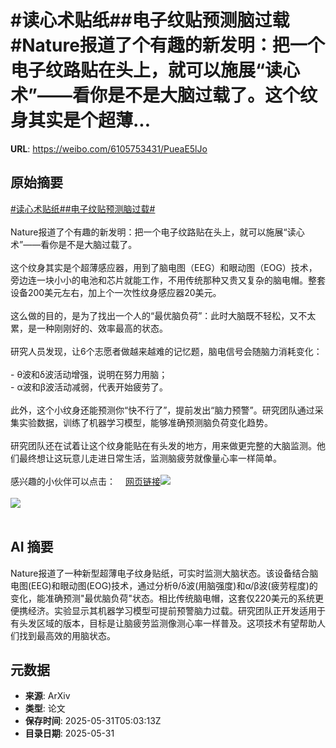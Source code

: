 # #读心术贴纸##电子纹贴预测脑过载#Nature报道了个有趣的新发明：把一个电子纹路贴在头上，就可以施展“读心术”——看你是不是大脑过载了。这个纹身其实是个超薄...

**URL**: https://weibo.com/6105753431/PueaE5lJo

## 原始摘要

<a href="https://m.weibo.cn/search?containerid=231522type%3D1%26t%3D10%26q%3D%23%E8%AF%BB%E5%BF%83%E6%9C%AF%E8%B4%B4%E7%BA%B8%23&amp;extparam=%23%E8%AF%BB%E5%BF%83%E6%9C%AF%E8%B4%B4%E7%BA%B8%23" data-hide=""><span class="surl-text">#读心术贴纸#</span></a><a href="https://m.weibo.cn/search?containerid=231522type%3D1%26t%3D10%26q%3D%23%E7%94%B5%E5%AD%90%E7%BA%B9%E8%B4%B4%E9%A2%84%E6%B5%8B%E8%84%91%E8%BF%87%E8%BD%BD%23&amp;extparam=%23%E7%94%B5%E5%AD%90%E7%BA%B9%E8%B4%B4%E9%A2%84%E6%B5%8B%E8%84%91%E8%BF%87%E8%BD%BD%23" data-hide=""><span class="surl-text">#电子纹贴预测脑过载#</span></a><br><br>Nature报道了个有趣的新发明：把一个电子纹路贴在头上，就可以施展“读心术”——看你是不是大脑过载了。<br><br>这个纹身其实是个超薄感应器，用到了脑电图（EEG）和眼动图（EOG）技术，旁边连一块小小的电池和芯片就能工作，不用传统那种又贵又复杂的脑电帽。整套设备200美元左右，加上个一次性纹身感应器20美元。<br><br>这么做的目的，是为了找出一个人的“最优脑负荷”：此时大脑既不轻松，又不太累，是一种刚刚好的、效率最高的状态。<br><br>研究人员发现，让6个志愿者做越来越难的记忆题，脑电信号会随脑力消耗变化：<br><br>- θ波和δ波活动增强，说明在努力用脑；<br>- α波和β波活动减弱，代表开始疲劳了。<br><br>此外，这个小纹身还能预测你“快不行了”，提前发出“脑力预警”。研究团队通过采集实验数据，训练了机器学习模型，能够准确预测脑负荷变化趋势。<br><br>研究团队还在试着让这个纹身能贴在有头发的地方，用来做更完整的大脑监测。他们最终想让这玩意儿走进日常生活，监测脑疲劳就像量心率一样简单。<br><br>感兴趣的小伙伴可以点击：<a href="https://weibo.cn/sinaurl?u=https%3A%2F%2Fwww.nature.com%2Farticles%2Fd41586-025-01652-5" data-hide=""><span class="url-icon"><img style="width: 1rem;height: 1rem" src="https://h5.sinaimg.cn/upload/2015/09/25/3/timeline_card_small_web_default.png" referrerpolicy="no-referrer"></span><span class="surl-text">网页链接</span></a><img style="" src="https://tvax3.sinaimg.cn/large/006Fd7o3gy1i1xm29i9f2j30zk0k07gx.jpg" referrerpolicy="no-referrer"><br><br><img style="" src="https://tvax3.sinaimg.cn/large/006Fd7o3gy1i1xm2b35byj30zk0mpkbx.jpg" referrerpolicy="no-referrer"><br><br>

## AI 摘要

Nature报道了一种新型超薄电子纹身贴纸，可实时监测大脑状态。该设备结合脑电图(EEG)和眼动图(EOG)技术，通过分析θ/δ波(用脑强度)和α/β波(疲劳程度)的变化，能准确预测"最优脑负荷"状态。相比传统脑电帽，这套仅220美元的系统更便携经济。实验显示其机器学习模型可提前预警脑力过载。研究团队正开发适用于有头发区域的版本，目标是让脑疲劳监测像测心率一样普及。这项技术有望帮助人们找到最高效的用脑状态。

## 元数据

- **来源**: ArXiv
- **类型**: 论文
- **保存时间**: 2025-05-31T05:03:13Z
- **目录日期**: 2025-05-31
